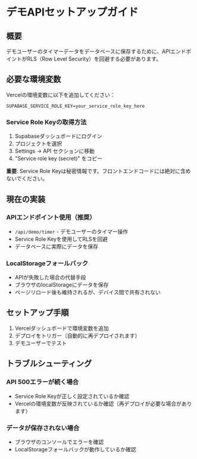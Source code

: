 # デモAPIセットアップガイド

## 概要
デモユーザーのタイマーデータをデータベースに保存するために、APIエンドポイントがRLS（Row Level Security）を回避する必要があります。

## 必要な環境変数

Vercelの環境変数に以下を追加してください：

```
SUPABASE_SERVICE_ROLE_KEY=your_service_role_key_here
```

### Service Role Keyの取得方法

1. Supabaseダッシュボードにログイン
2. プロジェクトを選択
3. Settings → API セクションに移動
4. "Service role key (secret)" をコピー

**重要**: Service Role Keyは秘密情報です。フロントエンドコードには絶対に含めないでください。

## 現在の実装

### APIエンドポイント使用（推奨）
- `/api/demo/timer` - デモユーザーのタイマー操作
- Service Role Keyを使用してRLSを回避
- データベースに実際にデータを保存

### LocalStorageフォールバック
- APIが失敗した場合の代替手段
- ブラウザのlocalStorageにデータを保存
- ページリロード後も維持されるが、デバイス間で共有されない

## セットアップ手順

1. Vercelダッシュボードで環境変数を追加
2. デプロイをトリガー（自動的に再デプロイされます）
3. デモユーザーでテスト

## トラブルシューティング

### API 500エラーが続く場合
- Service Role Keyが正しく設定されているか確認
- Vercelの環境変数が反映されているか確認（再デプロイが必要な場合があります）

### データが保存されない場合
- ブラウザのコンソールでエラーを確認
- LocalStorageフォールバックが動作しているか確認